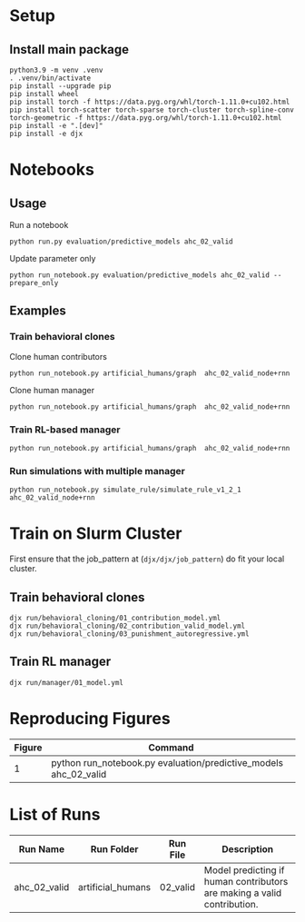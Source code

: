 # Setup

## Install main package

```
python3.9 -m venv .venv
. .venv/bin/activate
pip install --upgrade pip
pip install wheel
pip install torch -f https://data.pyg.org/whl/torch-1.11.0+cu102.html
pip install torch-scatter torch-sparse torch-cluster torch-spline-conv torch-geometric -f https://data.pyg.org/whl/torch-1.11.0+cu102.html
pip install -e ".[dev]"
pip install -e djx
```

# Notebooks

## Usage

Run a notebook

```
python run.py evaluation/predictive_models ahc_02_valid
```

Update parameter only

```
python run_notebook.py evaluation/predictive_models ahc_02_valid --prepare_only
```

## Examples

### Train behavioral clones

Clone human contributors

```
python run_notebook.py artificial_humans/graph  ahc_02_valid_node+rnn
```

Clone human manager

```
python run_notebook.py artificial_humans/graph  ahc_02_valid_node+rnn
```

### Train RL-based manager

```
python run_notebook.py artificial_humans/graph  ahc_02_valid_node+rnn
```

### Run simulations with multiple manager

```
python run_notebook.py simulate_rule/simulate_rule_v1_2_1  ahc_02_valid_node+rnn
```

# Train on Slurm Cluster

First ensure that the job_pattern at (`djx/djx/job_pattern`) do fit your local
cluster.

## Train behavioral clones

```
djx run/behavioral_cloning/01_contribution_model.yml
djx run/behavioral_cloning/02_contribution_valid_model.yml
djx run/behavioral_cloning/03_punishment_autoregressive.yml
```

## Train RL manager

```
djx run/manager/01_model.yml
```

# Reproducing Figures

| Figure | Command                                                          |
| ------ | ---------------------------------------------------------------- |
| 1      | python run_notebook.py evaluation/predictive_models ahc_02_valid |

# List of Runs

| Run Name     | Run Folder        | Run File | Description                                                             |
| ------------ | ----------------- | -------- | ----------------------------------------------------------------------- |
| ahc_02_valid | artificial_humans | 02_valid | Model predicting if human contributors are making a valid contribution. |
